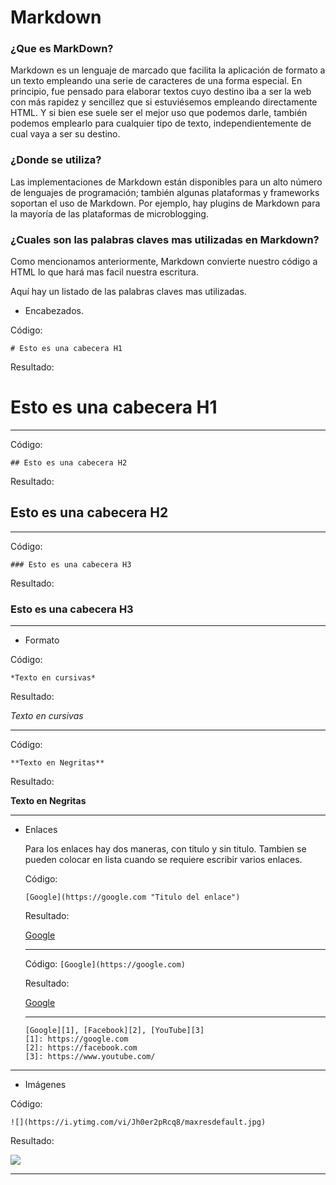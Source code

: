 # Markdown

### ¿Que es MarkDown?

Markdown es un lenguaje de marcado que facilita la aplicación de formato a un texto empleando una serie de caracteres de una forma especial. En principio, fue pensado para elaborar textos cuyo destino iba a ser la web con más rapidez y sencillez que si estuviésemos empleando directamente HTML. Y si bien ese suele ser el mejor uso que podemos darle, también podemos emplearlo para cualquier tipo de texto, independientemente de cual vaya a ser su destino.

### ¿Donde se utiliza?

Las implementaciones de Markdown están disponibles para un alto número de lenguajes de programación; también algunas plataformas y frameworks soportan el uso de Markdown. Por ejemplo, hay plugins de Markdown para la mayoría de las plataformas de microblogging.

### ¿Cuales son las palabras claves mas utilizadas en Markdown?

Como mencionamos anteriormente, Markdown convierte nuestro código a HTML lo que hará mas facil nuestra escritura.

  Aquí hay un listado de las palabras claves mas utilizadas.

  * Encabezados.

  Código:

`# Esto es una cabecera H1`

  Resultado:
# Esto es una cabecera H1

  ***

  Código:

  `## Esto es una cabecera H2`

  Resultado:
  ## Esto es una cabecera H2

  ***

  Código:

  `### Esto es una cabecera H3`

  Resultado:
  ### Esto es una cabecera H3

  ***

  * Formato

  Código:

  `*Texto en cursivas*`

  Resultado:

  *Texto en cursivas*

  ***

  Código:

  `**Texto en Negritas**`

  Resultado:

  **Texto en Negritas**

  ***

* Enlaces

    Para los enlaces hay dos maneras, con titulo y sin titulo. Tambien se pueden colocar en lista cuando se requiere escribir varios enlaces.

  Código:

  `[Google](https://google.com "Titulo del enlace")`

  Resultado:

  [Google](https://google.com "Titulo del enlace")

  ***

  Código:
  `[Google](https://google.com)`

  Resultado:

  [Google](https://google.com)

  ***
      [Google][1], [Facebook][2], [YouTube][3]
      [1]: https://google.com
      [2]: https://facebook.com
      [3]: https://www.youtube.com/

***

* Imágenes

Código:

`![](https://i.ytimg.com/vi/Jh0er2pRcq8/maxresdefault.jpg)`

Resultado:

![](https://i.ytimg.com/vi/Jh0er2pRcq8/maxresdefault.jpg)

***
